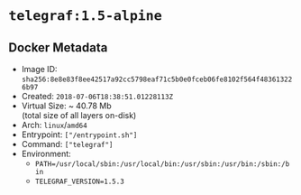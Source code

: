 # `telegraf:1.5-alpine`

## Docker Metadata

- Image ID: `sha256:8e8e83f8ee42517a92cc5798eaf71c5b0e0fceb06fe8102f564f483613226b97`
- Created: `2018-07-06T18:38:51.01228113Z`
- Virtual Size: ~ 40.78 Mb  
  (total size of all layers on-disk)
- Arch: `linux`/`amd64`
- Entrypoint: `["/entrypoint.sh"]`
- Command: `["telegraf"]`
- Environment:
  - `PATH=/usr/local/sbin:/usr/local/bin:/usr/sbin:/usr/bin:/sbin:/bin`
  - `TELEGRAF_VERSION=1.5.3`
